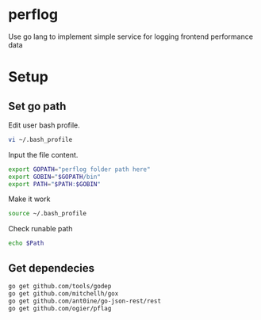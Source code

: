 # perflog
Use go lang to implement simple service for logging frontend performance data

# Setup

## Set go path

Edit user bash profile.

```sh
vi ~/.bash_profile
```

Input the file content.

```sh
export GOPATH="perflog folder path here"
export GOBIN="$GOPATH/bin"
export PATH="$PATH:$GOBIN"
```

Make it work

```sh
source ~/.bash_profile
```

Check runable path

```sh
echo $Path
```

## Get dependecies

```sh
go get github.com/tools/godep
go get github.com/mitchellh/gox
go get github.com/ant0ine/go-json-rest/rest
go get github.com/ogier/pflag
```